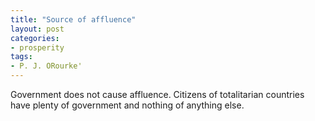 ```yaml
---
title: "Source of affluence"
layout: post
categories:
- prosperity
tags:
- P. J. ORourke'
---
```


Government does not cause affluence. Citizens of totalitarian countries have plenty of government and nothing of anything else.